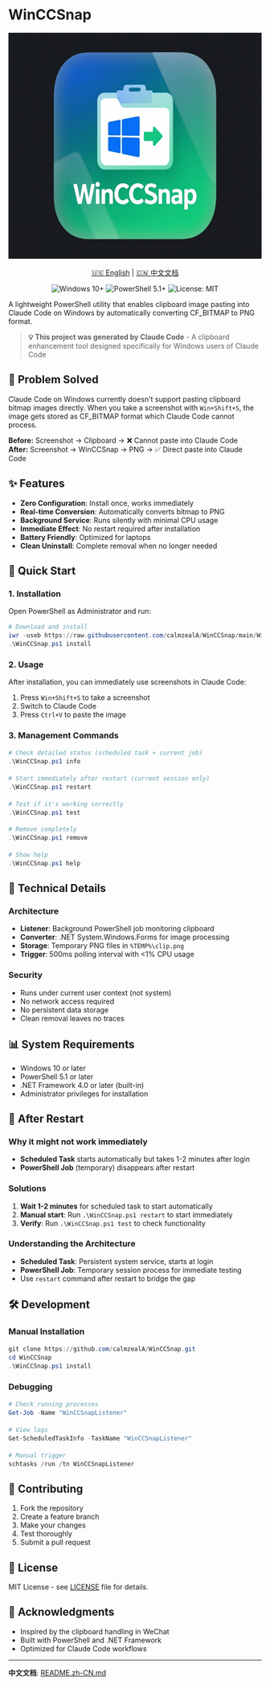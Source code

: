 # WinCCSnap

<p align="center">
  <img src="logo.jpeg" alt="WinCCSnap Logo" width="600" height="450">
</p>

<p align="center">
  <a href="README.md">🇺🇸 English</a> | <a href="README.zh-CN.md">🇨🇳 中文文档</a>
</p>

<p align="center">
  <img src="https://img.shields.io/badge/Windows-10+-0078D4.svg" alt="Windows 10+">
  <img src="https://img.shields.io/badge/PowerShell-5.1+-5391FE.svg" alt="PowerShell 5.1+">
  <img src="https://img.shields.io/badge/License-MIT-107C10.svg" alt="License: MIT">
</p>

A lightweight PowerShell utility that enables clipboard image pasting into Claude Code on Windows by automatically converting CF_BITMAP to PNG format.

> **💡 This project was generated by Claude Code** - A clipboard enhancement tool designed specifically for Windows users of Claude Code

## 🎯 Problem Solved

Claude Code on Windows currently doesn't support pasting clipboard bitmap images directly. When you take a screenshot with `Win+Shift+S`, the image gets stored as CF_BITMAP format which Claude Code cannot process.

**Before:** Screenshot → Clipboard → ❌ Cannot paste into Claude Code  
**After:** Screenshot → WinCCSnap → PNG → ✅ Direct paste into Claude Code

## ✨ Features

- **Zero Configuration**: Install once, works immediately
- **Real-time Conversion**: Automatically converts bitmap to PNG
- **Background Service**: Runs silently with minimal CPU usage
- **Immediate Effect**: No restart required after installation
- **Battery Friendly**: Optimized for laptops
- **Clean Uninstall**: Complete removal when no longer needed

## 🚀 Quick Start

### 1. Installation

Open PowerShell as Administrator and run:

```powershell
# Download and install
iwr -useb https://raw.githubusercontent.com/calmzealA/WinCCSnap/main/WinCCSnap.ps1 | iex
.\WinCCSnap.ps1 install
```

### 2. Usage

After installation, you can immediately use screenshots in Claude Code:

1. Press `Win+Shift+S` to take a screenshot
2. Switch to Claude Code
3. Press `Ctrl+V` to paste the image

### 3. Management Commands

```powershell
# Check detailed status (scheduled task + current job)
.\WinCCSnap.ps1 info

# Start immediately after restart (current session only)
.\WinCCSnap.ps1 restart

# Test if it's working correctly
.\WinCCSnap.ps1 test

# Remove completely
.\WinCCSnap.ps1 remove

# Show help
.\WinCCSnap.ps1 help
```

## 🔧 Technical Details

### Architecture
- **Listener**: Background PowerShell job monitoring clipboard
- **Converter**: .NET System.Windows.Forms for image processing
- **Storage**: Temporary PNG files in `%TEMP%\clip.png`
- **Trigger**: 500ms polling interval with <1% CPU usage

### Security
- Runs under current user context (not system)
- No network access required
- No persistent data storage
- Clean removal leaves no traces

## 📊 System Requirements

- Windows 10 or later
- PowerShell 5.1 or later
- .NET Framework 4.0 or later (built-in)
- Administrator privileges for installation

## 🔄 After Restart

### Why it might not work immediately
- **Scheduled Task** starts automatically but takes 1-2 minutes after login
- **PowerShell Job** (temporary) disappears after restart

### Solutions
1. **Wait 1-2 minutes** for scheduled task to start automatically
2. **Manual start**: Run `.\WinCCSnap.ps1 restart` to start immediately
3. **Verify**: Run `.\WinCCSnap.ps1 test` to check functionality

### Understanding the Architecture
- **Scheduled Task**: Persistent system service, starts at login
- **PowerShell Job**: Temporary session process for immediate testing
- Use `restart` command after restart to bridge the gap

## 🛠️ Development

### Manual Installation
```powershell
git clone https://github.com/calmzealA/WinCCSnap.git
cd WinCCSnap
.\WinCCSnap.ps1 install
```

### Debugging
```powershell
# Check running processes
Get-Job -Name "WinCCSnapListener"

# View logs
Get-ScheduledTaskInfo -TaskName "WinCCSnapListener"

# Manual trigger
schtasks /run /tn WinCCSnapListener
```

## 🤝 Contributing

1. Fork the repository
2. Create a feature branch
3. Make your changes
4. Test thoroughly
5. Submit a pull request

## 📄 License

MIT License - see [LICENSE](LICENSE) file for details.

## 🙏 Acknowledgments

- Inspired by the clipboard handling in WeChat
- Built with PowerShell and .NET Framework
- Optimized for Claude Code workflows

---

**中文文档**: [README.zh-CN.md](README.zh-CN.md)
